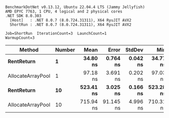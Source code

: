 ```

BenchmarkDotNet v0.13.12, Ubuntu 22.04.4 LTS (Jammy Jellyfish)
AMD EPYC 7763, 1 CPU, 4 logical and 2 physical cores
.NET SDK 8.0.303
  [Host]   : .NET 8.0.7 (8.0.724.31311), X64 RyuJIT AVX2
  ShortRun : .NET 8.0.7 (8.0.724.31311), X64 RyuJIT AVX2

Job=ShortRun  IterationCount=3  LaunchCount=1  
WarmupCount=3  

```
| Method            | Number | Mean      | Error     | StdDev   | Min       | Max       | Allocated |
|------------------ |------- |----------:|----------:|---------:|----------:|----------:|----------:|
| **RentReturn**        | **1**      |  **34.80 ns** |  **0.764 ns** | **0.042 ns** |  **34.77 ns** |  **34.85 ns** |         **-** |
| AllocateArrayPool | 1      |  97.18 ns |  3.691 ns | 0.202 ns |  97.03 ns |  97.41 ns |         - |
| **RentReturn**        | **10**     | **523.41 ns** |  **3.025 ns** | **0.166 ns** | **523.28 ns** | **523.60 ns** |         **-** |
| AllocateArrayPool | 10     | 715.94 ns | 91.145 ns | 4.996 ns | 710.31 ns | 719.84 ns |         - |
